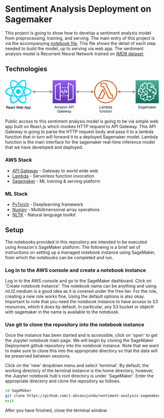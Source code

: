 # Sentiment Analysis Deployment on Sagemaker

This project is going to show how to develop a sentiment analysis model from preprocessing, training, and serving. The main entry of this project is via the accompanying [notebook file](./SageMaker%20Project.ipynb). This file shows the detail of each step needed to build the model, up to serving via web app. The sentiment analysis model is Recurrent Neural Network trained on [IMDB dataset](http://ai.stanford.edu/~amaas/data/sentiment/).

## Technologies

![sentiment Analysis Architecture](./sentimet-architecture.png)

Public access to this sentiment analysis model is going to be via simple web app built on React.js which invokes HTTP request to API Gateway. This API Gateway is going to parse the HTTP request body and pass it to a lambda function that in turn will forward it to a deployed Sagemaker model. Lambda function is the main interface for the sagemaker real-time inference model that we have developed and deployed.

### AWS Stack
- [API Gateway](https://reactjs.org/) - Gateway to world wide web
- [Lambda](https://www.styled-components.com/) - Serverless function invocation
- [Sagemaker](https://redux.js.org/) - ML training & serving platform

### ML Stack
- [PyTorch](https://pytorch.org/) - Deeplearning framework
- [Numpy](https://numpy.org/) - Multidimensional array operations
- [NLTK](https://www.nltk.org/) - Natural language toolkit

## Setup

The notebooks provided in this repository are intended to be executed using Amazon's SageMaker platform. The following is a brief set of instructions on setting up a managed notebook instance using SageMaker, from which the notebooks can be completed and run.

### Log in to the AWS console and create a notebook instance

Log in to the AWS console and go to the SageMaker dashboard. Click on 'Create notebook instance'. The notebook name can be anything and using ml.t2.medium is a good idea as it is covered under the free tier. For the role, creating a new role works fine. Using the default options is also okay. Important to note that you need the notebook instance to have access to S3 resources, which it does by default. In particular, any S3 bucket or objectt with sagemaker in the name is available to the notebook.

### Use git to clone the repository into the notebook instance

Once the instance has been started and is accessible, click on 'open' to get the Jupyter notebook main page. We will begin by cloning the SageMaker Deployment github repository into the notebook instance. Note that we want to make sure to clone this into the appropriate directory so that the data will be preserved between sessions.

Click on the 'new' dropdown menu and select 'terminal'. By default, the working directory of the terminal instance is the home directory, however, the Jupyter notebook hub's root directory is under 'SageMaker'. Enter the appropriate directory and clone the repository as follows.

```bash
cd SageMaker
git clone https://github.com/i-ahsanujunda/sentiment-analysis-sagemaker-pytorch
exit
```

After you have finished, close the terminal window.
